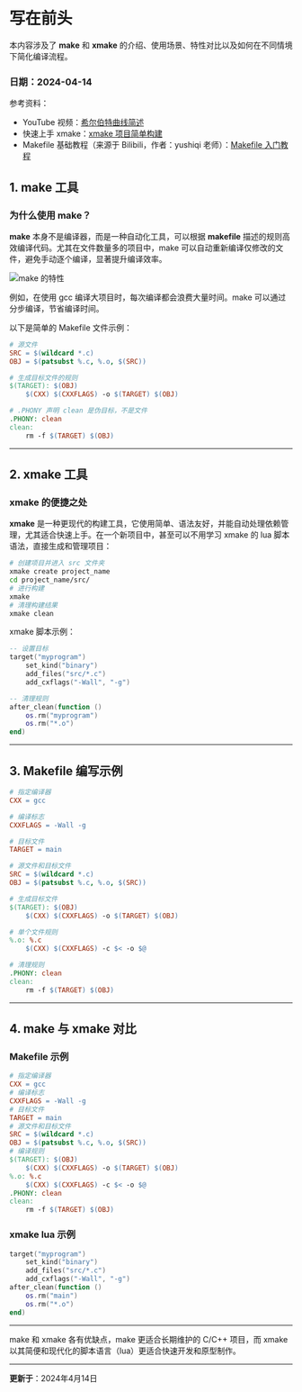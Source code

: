 # 写在前头
本内容涉及了 **make** 和 **xmake** 的介绍、使用场景、特性对比以及如何在不同情境下简化编译流程。

### 日期：2024-04-14

参考资料：
- YouTube 视频：[希尔伯特曲线简述](https://youtu.be/HfzPFniCnHw?si=mUPuHwpBuC0O7cn2)
- 快速上手 xmake：[xmake 项目简单构建](https://tboox.org/cn/2018/03/26/build-project-so-simply/)
- Makefile 基础教程（来源于 Bilibili，作者：yushiqi 老师）：[Makefile 入门教程](https://www.bilibili.com/video/BV188411L7d2/?share_source=copy_web&vd_source=59d47afd43812c161ca8ef67a1dfea4d)

## 1. make 工具

### 为什么使用 make？

**make** 本身不是编译器，而是一种自动化工具，可以根据 **makefile** 描述的规则高效编译代码。尤其在文件数量多的项目中，make 可以自动重新编译仅修改的文件，避免手动逐个编译，显著提升编译效率。

![make 的特性](https://img.imotao.com/i/2024/04/14/661be76887063.png)

例如，在使用 gcc 编译大项目时，每次编译都会浪费大量时间。make 可以通过分步编译，节省编译时间。

以下是简单的 Makefile 文件示例：

```makefile
# 源文件
SRC = $(wildcard *.c)
OBJ = $(patsubst %.c, %.o, $(SRC))

# 生成目标文件的规则
$(TARGET): $(OBJ)
	$(CXX) $(CXXFLAGS) -o $(TARGET) $(OBJ)

# .PHONY 声明 clean 是伪目标，不是文件
.PHONY: clean
clean:
	rm -f $(TARGET) $(OBJ)
```

---

## 2. xmake 工具

### xmake 的便捷之处

**xmake** 是一种更现代的构建工具，它使用简单、语法友好，并能自动处理依赖管理，尤其适合快速上手。在一个新项目中，甚至可以不用学习 xmake 的 lua 脚本语法，直接生成和管理项目：

```sh
# 创建项目并进入 src 文件夹
xmake create project_name
cd project_name/src/
# 进行构建
xmake
# 清理构建结果
xmake clean
```

xmake 脚本示例：

```lua
-- 设置目标
target("myprogram")
    set_kind("binary")
    add_files("src/*.c")
    add_cxflags("-Wall", "-g")

-- 清理规则
after_clean(function ()
    os.rm("myprogram")
    os.rm("*.o")
end)
```

---

## 3. Makefile 编写示例

```makefile
# 指定编译器
CXX = gcc

# 编译标志
CXXFLAGS = -Wall -g

# 目标文件
TARGET = main

# 源文件和目标文件
SRC = $(wildcard *.c)
OBJ = $(patsubst %.c, %.o, $(SRC))

# 生成目标文件
$(TARGET): $(OBJ)
	$(CXX) $(CXXFLAGS) -o $(TARGET) $(OBJ)

# 单个文件规则
%.o: %.c
	$(CXX) $(CXXFLAGS) -c $< -o $@

# 清理规则
.PHONY: clean
clean:
	rm -f $(TARGET) $(OBJ)
```

---

## 4. make 与 xmake 对比

### Makefile 示例
```makefile
# 指定编译器
CXX = gcc
# 编译标志
CXXFLAGS = -Wall -g
# 目标文件
TARGET = main
# 源文件和目标文件
SRC = $(wildcard *.c)
OBJ = $(patsubst %.c, %.o, $(SRC))
# 编译规则
$(TARGET): $(OBJ)
	$(CXX) $(CXXFLAGS) -o $(TARGET) $(OBJ)
%.o: %.c
	$(CXX) $(CXXFLAGS) -c $< -o $@
.PHONY: clean
clean:
	rm -f $(TARGET) $(OBJ)
```

### xmake lua 示例

```lua
target("myprogram")
    set_kind("binary")
    add_files("src/*.c")
    add_cxflags("-Wall", "-g")
after_clean(function ()
    os.rm("main")
    os.rm("*.o")
end)
```

--- 

make 和 xmake 各有优缺点，make 更适合长期维护的 C/C++ 项目，而 xmake 以其简便和现代化的脚本语言（lua）更适合快速开发和原型制作。

---
**更新于**：2024年4月14日 